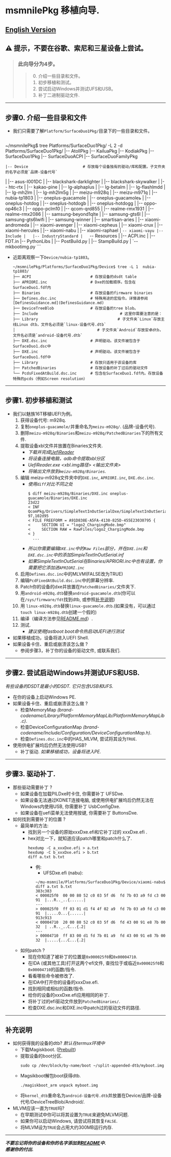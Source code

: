 # msmnilePkg 移植向导. 
## **[English Version](SimpleGuide.md)**
## **⚠ 提示，不要在谷歌、索尼和三星设备上尝试。**

> ### 此向导分为4步。
>> 0. 介绍一些目录和文件。
>> 1. 初步移植和测试。
>> 2. 尝试启动Windows并测试UFS和USB。
>> 3. 补丁二进制驱动文件.
___
## **步骤0.** 介绍一些目录和文件
  - 我们只需要了解`Platform/SurfaceDuo1Pkg/`目录下的一些目录和文件。
    ```
~/msmnilePkg$ tree Platforms/SurfaceDuo1Pkg/ -L 2 -d
Platforms/SurfaceDuo1Pkg/
|-- AtollPkg
|-- KailuaPkg
|-- KodiakPkg
|-- SurfaceDuo1Pkg
|-- SurfaceDuoACPI
|-- SurfaceDuoFamilyPkg

    |-- Device                        # 存放每个设备独有的驱动/库和配置。子文件夹的名字必须是`品牌-设备代号`
|   |-- asus-I001DC
|   |-- blackshark-darklighter
|   |-- blackshark-skywalker
|   |-- htc-rtx
|   |-- kakao-pine
|   |-- lg-alphaplus
|   |-- lg-betalm
|   |-- lg-flashlmdd
|   |-- lg-mh2lm
|   |-- lg-mh2lm5g
|   |-- meizu-m928q
|   |-- meizu-m971q
|   |-- nubia-tp1803
|   |-- oneplus-guacamole
|   |-- oneplus-guacamoleь
|   |-- oneplus-hotdog
|   |-- oneplus-hotdogb
|   |-- oneplus-hotdogg
|   |-- oppo-op46c3
|   |-- oppo-pclm10
|   |-- qcom-qrd855
|   |-- realme-rmx1931
|   |-- realme-rmx2086
|   |-- samsung-beyond1qlte
|   |-- samsung-gts6l
|   |-- samsung-gts6lwifi
|   |-- samsung-winner
|   |-- smartisan-aries
|   |-- xiaomi-andromeda
|   |-- xiaomi-avenger
|   |-- xiaomi-cepheus
|   |-- xiaomi-crux
|   |-- xiaomi-hercules
|   |-- xiaomi-nabu
|   |-- xiaomi-raphael
|   `-- xiaomi-vayu
|-- Include
|   |-- IndustryStandard
|   `-- Resources
|   |-- ACPI.inc
|   |-- FDT.in
|-- PythonLibs
|   |-- PostBuild.py
|   |-- StampBuild.py
|   `-- mkbootimg.py
    ```

  - 近距离观察一下`Device/nubia-tp1803`。
    ```
    ~/msmnilePkg/Platforms/SurfaceDuo1Pkg/Device$ tree -L 1  nubia-tp1803/
    ├── ACPI                          # 存放设备的dsdt table
    ├── APRIORI.inc                   # Dxe的加载顺序。包含在SurfaceDuo1.fdf内
    ├── Binaries                      # 存放设备的firmware binaries
    ├── Defines.dsc.inc               # 特殊用途的宏指令。详情请参阅[DefinesGuidance.md](DefinesGuidance.md)
    ├── DeviceTreeBlob                # 存放设备的tree blob。
    ├── Include                                    # 这里你需要注意的是：
    ├── Library                                   # 子文件夹`Linux`存放主线Linux dtb，文件名必须是`linux-设备代号.dtb`
    │                                    # 子文件夹`Android`存放安卓dtb，文件名必须是`android-设备代号.dtb`
    ├── DXE.dsc.inc                   # 声明驱动。该文件被包含于SurfaceDuo1.dsc中
    ├── DXE.inc                       # 声明驱动。该文件被包含于SurfaceDuo1.fdf中
    ├── Library                       # 存放只适用于该设备的库
    ├── PatchedBinaries               # 存放设备的补丁过后的驱动文件
    └── PcdsFixedAtBuild.dsc.inc      # 包含在SurfaceDuo1.fdf内。存放设备特殊的pcds（例如Screen resolution）
    ```

___
## **步骤1.** 初步移植和测试
  - 我们以魅族16T移植UEFI为例。
    1. 获得设备代号: m928q.
    2. 复制`oneplus-guacamole/`并重命名为`meizu-m928q/`. (品牌-设备代号).
    3. 删除`meizu-m928q/Binaries`和`meizu-m928q/PatchedBinaries`下的所有文件.
    4. 提取设备xbl文件并放置在Binaries文件夹.
        + *下载并完成[UefiReader](https://github.com/WOA-Project/UEFIReader)*
        + *将设备连接电脑，adb命令提取xbl分区*
        + *UefiReader.exe <xbl.img路径> <输出文件夹>*
        + *将输出文件放到`meizu-m928q/Binaries`.*
    5. 编辑 meizu-m928q文件夹中的`DXE.inc`, `APRIORI.inc`, `DXE.dsc.inc`.
        + *使用`diff`对比不同之处*
          ```
          $ diff meizu-m928q/Binaries/DXE.inc oneplus-guacamole/Binaries/DXE.inc 
          23d22
          < INF QcomPkg/Drivers/SimpleTextInOutSerialDxe/SimpleTextInOutSerial.inf
          97,102d95
          < FILE FREEFORM = A91D838E-A5FA-4138-825D-455E23030795 {
          <     SECTION UI = "logo2_ChargingMode.bmp"
          <     SECTION RAW = RawFiles/logo2_ChargingMode.bmp
          < }
            ...
          ```
        + *所以你需要编辑`DXE.inc`中的`Raw Files`部分，并在`DXE.inc`和`DXE.dsc.inc`中的添加SimpleTextInOutSerial.inf*
        + *如果SimpleTextInOutSerial在Binaries/APRIORI.inc中也有设置，你需要把它添加进`APRIORI.inc`*
    6. 启用`Defines.dsc.inc`中的MLVM(FALSE改为TRUE)
    7. 编辑`PcdFixedAtBuild.dsc.inc`中的屏幕分辨率.
    8. Patch你的设备的dxe并放置在`PatchedBinaries/`文件夹下.
    9. 用`android-m928q.dtb`替换`android-guacamole.dtb`(你可以在`/sys/firmware/fdt`找到dtb, 或参照[补充说明](#补充说明))
    10. 用 `linux-m928q.dtb`替换`linux-guacamole.dtb`.(如果没有，可以通过`touch linux-m928q.dtb`创建一个假的)
    11. 编译（编译方法参见[README.md](https://github.com/woa-msmnile/msmnilePkg/tree/main#build-instructions)）.
    12. 测试.
        + *建议使用fastboot boot命令热启动UEFI进行测试*
  - 如果移植成功，设备将进入UEFI Shell.
  - 如果设备卡住、重启或崩溃该怎么做 ?
    * 参阅步骤3，补丁你的设备的驱动文件, 或联系我们.
___
## **步骤2.** 尝试启动Windows并测试UFS和USB.
  *有些设备的DSDT是最小的DSDT. 它只包含USB和UFS.*
  - 在你的设备上启动Windows PE.
  - 如果设备卡住、重启或崩溃该怎么做 ?
    * 检查MemoryMap *(brand-codename/Library/PlatformMemoryMapLib/PlatformMemoryMapLib.c)*.
    * 检查DeviceConfigurationMap *(brand-codename/Include/Configuration/DeviceConfigurationMap.h)*.
    * 检查`Defines.dsc.inc`中的HAS_MLVM, 尝试将其设为`TRUE`.
  - 使用供电扩展坞后仍然无法使用USB?
    * 补丁驱动.
  *如果移植成功，设备将进入PE.*
___
## **步骤3.** 驱动补丁.
  - 那些驱动需要补丁 ?
    * 如果设备在加载PILDxe时卡住, 你需要补丁 UFSDxe.
    * 如果设备无法通过KDNET连接电脑, 或使用供电扩展坞后仍然无法在Windows内使用USB, 你需要补丁 UsbConfigDxe.
    * 如果设备在uefi菜单无法使用按键, 你需要补丁 ButtonsDxe.
  - 如何找到需要补丁的位置 ?
    * 最简单的方法:
      + 找到另一个设备的原始xxxDxe.efi和它补丁过的 xxxDxe.efi .
      + hex对比一下，就知道应该patch哪里和patch什么了.
        ```
        hexdump -C a_xxxDxe.efi > a.txt
        hexdump -C b_xxxDxe.efi > b.txt
        diff a.txt b.txt
        ```
        - 例: 
            * UFSDxe.efi (nabu):
            ```
            ~/mu-msmnile/Platforms/SurfaceDuo1Pkg/Device/xiaomi-nabu$ diff a.txt b.txt 
            383c383
            < 000025f0  00 00 80 52 c0 03 5f d6  fd 7b 03 a9 fd c3 00 91  |...R.._..{......|
            ---
            > 000025f0  ff 03 01 d1 f4 4f 02 a9  fd 7b 03 a9 fd c3 00 91  |.....O...{......|
            913c913
            < 00004710  20 00 80 52 c0 03 5f d6  fd 43 00 91 e8 7b 00 32  | ..R.._..C...{.2|
            ---
            > 00004710  ff 83 00 d1 fd 7b 01 a9  fd 43 00 91 e8 7b 00 32  |.....{...C...{.2|
            ```
    * 如何patch ?
      + 现在你知道了被补丁的位置是`0x000025f0`和`0x00004710`.
      + 在IDA (或其他工具)打开这两个efi文件, 查找位于或临近`0x000025f0`和`0x00004710`的函数/指令.
      + 看看哪些命令被修改了.
      + 在IDA中打开你的设备的xxxDxe.efi.
      + 找到相同或相似的函数/指令.
      + 给你的设备的xxxDxe.efi应用相同的补丁.
      + 将补丁过的efi驱动文件放到`PatchedBinaries/`.
      + 检查DXE.dsc.inc和DXE.inc中patch过的驱动文件的路径.
___
## **补充说明**
  - 如何获得我的设备的dtb? *默认在termux环境中*
    * 下载Magiskboot. ([Prebuilt](https://github.com/TeamWin/external_magisk-prebuilt/blob/android-11/prebuilt/))
    * 提取设备的boot分区.
      ```
      sudo cp /dev/block/by-name/boot ~/split-appended-dtb/myboot.img
      ```
    * Magsikboot解包boot获得dtb.
      ```
      ./magiskboot_arm unpack myboot.img
      ```
    * 将`kernel_dtb`重命名为`android-设备代号.dtb`并放置在Device/品牌-设备代号/DeviceTreeBlob/Android/.
  - MLVM应该一直为`TRUE`吗?
    * 在早期测试中你可以将其设置为`TRUE`来避免MLVM问题.
    * 如果你可以启动Windows, 请尝试将其恢复`FALSE`.
    * 将MLVM设为`TRUE`会占用大约300MB运行内存.
___
***不要忘记将你的设备和你的名字添加到[README](https://github.com/woa-msmnile/msmnilePkg/tree/main#target-list)中.***  
***感谢你的付出.***


